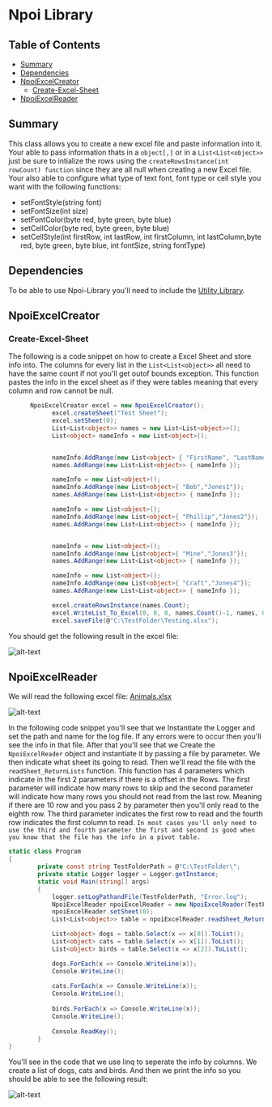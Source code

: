 # Npoi Library
## Table of Contents
* [Summary](#Summary)
* [Dependencies](#Dependencies)
* [NpoiExcelCreator](#NpoiExcelCreator)
  * [Create-Excel-Sheet](#Create-Excel-Sheet)
* [NpoiExcelReader](NpoiExcelReader)



## Summary 

This class allows you to create a new excel file and paste information into it. Your able to pass information thats in a `object[,]` or in a `List<List<object>>` just be sure to intialize the rows using the `createRowsInstance(int rowCount) function` since they are all null when creating a new Excel file. Your also able to configure what type of text font, font type or cell style you want with the following functions:

* setFontStyle(string font)
* setFontSize(int size)
* setFontColor(byte red, byte green, byte blue)
* setCellColor(byte red, byte green, byte blue)
* setCellStyle(int firstRow, int lastRow, int firstColumn, int lastColumn,byte red, byte green, byte blue, int fontSize, string fontType)

## Dependencies
To be able to use Npoi-Library you'll need to include the [Utility Library](https://github.azc.ext.hp.com/SLAC-Dev/UtilityLibrary).
## NpoiExcelCreator

### Create-Excel-Sheet
The following is a code snippet on how to create a Excel Sheet and store info into. The columns for every list in the `List<List<object>>` all need to have the same count if not you'll get outof bounds exception. This function pastes the info in the excel sheet as if they were tables meaning that every column and row cannot be null.
```C#
      NpoiExcelCreator excel = new NpoiExcelCreator();
			excel.createSheet("Test Sheet");
			excel.setSheet(0);
			List<List<object>> names = new List<List<object>>();
			List<object> nameInfo = new List<object>();


			nameInfo.AddRange(new List<object> { "FirstName", "LastName" });
			names.AddRange(new List<List<object>> { nameInfo });

			nameInfo = new List<object>();
			nameInfo.AddRange(new List<object>{ "Bob","Jones1"});
			names.AddRange(new List<List<object>> { nameInfo });

			nameInfo = new List<object>();
			nameInfo.AddRange(new List<object>{ "Phillip","Jones2"});
			names.AddRange(new List<List<object>> { nameInfo });


			nameInfo = new List<object>();
			nameInfo.AddRange(new List<object>{ "Mine","Jones3"});
			names.AddRange(new List<List<object>> { nameInfo });

			nameInfo = new List<object>();
			nameInfo.AddRange(new List<object>{ "Craft","Jones4"});
			names.AddRange(new List<List<object>> { nameInfo });

			excel.createRowsInstance(names.Count);
			excel.WriteList_To_Excel(0, 0, 0, names.Count()-1, names, 0);
			excel.saveFile(@"C:\TestFolder\Testing.xlsx");

```
You should get the following result in the excel file:

![alt-text](https://github.azc.ext.hp.com/felipe-elizalde1/Npoi-Library/blob/master/ReadMe%20Resources/Example1.PNG)

## NpoiExcelReader

We will read the following excel file: [Animals.xlsx](https://github.azc.ext.hp.com/SLAC-Dev/Npoi-Library/blob/master/ReadMe%20Resources/Animals.xlsx)

![alt-text](https://github.azc.ext.hp.com/SLAC-Dev/Npoi-Library/blob/master/ReadMe%20Resources/Example2.PNG)

In the following code snippet you'll see that we Instantiate the Logger and set the path and name for the log file. If any errors were to occur then you'll see the info in that file. After that you'll see that we Create the `NpoiExcelReader` object and instantiate it by passing a file by parameter. We then indicate what sheet its going to read. Then we'll read the file with the `readSheet_ReturnLists` function. This function has 4 parameters which indicate in the first 2 parameters if there is a offset in the Rows. The first parameter will indicate how many rows to skip and the second parameter will indicate how many rows you should not read from the last row. Meaning if there are 10 row and you pass 2 by parameter then you'll only read to the eighth row. The third parameter indicates the first row to read and the fourth row indicates the first column to read.
`In most cases you'll only need to use the third and fourth parameter the first and second is good when you know that the file has the info in a pivot table.`

```C#
static class Program
{
        private const string TestFolderPath = @"C:\TestFolder\";
        private static Logger logger = Logger.getInstance;
        static void Main(string[] args)
        {
            logger.setLogPathandFile(TestFolderPath, "Error.log");
            NpoiExcelReader npoiExcelReader = new NpoiExcelReader(TestFolderPath + "Animals.xlsx");
            npoiExcelReader.setSheet(0);
            List<List<object>> table = npoiExcelReader.readSheet_ReturnLists(0, 0, 0, 0);

            List<object> dogs = table.Select(x => x[0]).ToList();
            List<object> cats = table.Select(x => x[1]).ToList();
            List<object> birds = table.Select(x => x[2]).ToList();

            dogs.ForEach(x => Console.WriteLine(x));
            Console.WriteLine();
	    
            cats.ForEach(x => Console.WriteLine(x));
            Console.WriteLine();
	    
            birds.ForEach(x => Console.WriteLine(x));
            Console.WriteLine();
	    
            Console.ReadKey();
        }
}
```

You'll see in the code that we use linq to seperate the info by columns. We create a list of dogs, cats and birds. And then we print the info so you should be able to see the following result:

![alt-text](https://github.azc.ext.hp.com/SLAC-Dev/Npoi-Library/blob/master/ReadMe%20Resources/Example3.PNG)
